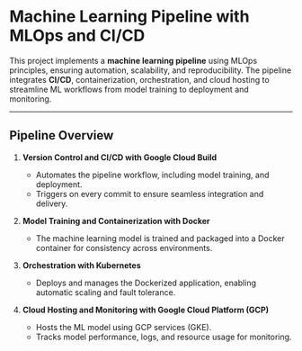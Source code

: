 # Machine Learning Pipeline with MLOps and CI/CD

This project implements a **machine learning pipeline** using MLOps principles, ensuring automation, scalability, and reproducibility. The pipeline integrates **CI/CD**, containerization, orchestration, and cloud hosting to streamline ML workflows from model training to deployment and monitoring.

---

## **Pipeline Overview**

1. **Version Control and CI/CD with Google Cloud Build**  
   - Automates the pipeline workflow, including model training, and deployment.
   - Triggers on every commit to ensure seamless integration and delivery.

2. **Model Training and Containerization with Docker**  
   - The machine learning model is trained and packaged into a Docker container for consistency across environments.

3. **Orchestration with Kubernetes**  
   - Deploys and manages the Dockerized application, enabling automatic scaling and fault tolerance.

4. **Cloud Hosting and Monitoring with Google Cloud Platform (GCP)**  
   - Hosts the ML model using GCP services (GKE).
   - Tracks model performance, logs, and resource usage for monitoring.
